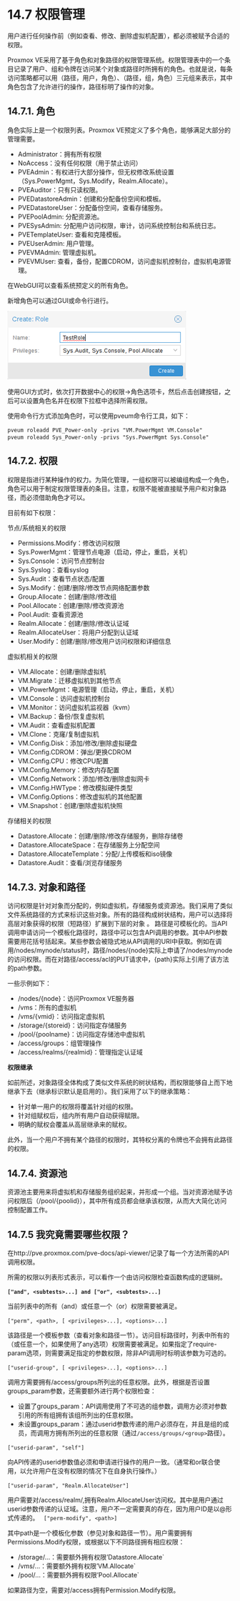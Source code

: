 # 14.7 权限管理

用户进行任何操作前（例如查看、修改、删除虚拟机配置），都必须被赋予合适的权限。

Proxmox VE采用了基于角色和对象路径的权限管理系统。权限管理表中的一个条目记录了用户、组和令牌在访问某个对象或路径时所拥有的角色。也就是说，每条访问策略都可以用（路径，用户，角色）、（路径，组，角色）三元组来表示，其中角色包含了允许进行的操作，路径标明了操作的对象。

## 14.7.1. 角色

角色实际上是一个权限列表。Proxmox VE预定义了多个角色，能够满足大部分的管理需要。


- Administrator：拥有所有权限
- NoAccess：没有任何权限（用于禁止访问）
- PVEAdmin：有权进行大部分操作，但无权修改系统设置（Sys.PowerMgmt，Sys.Modify，Realm.Allocate）。
- PVEAuditor：只有只读权限。
- PVEDatastoreAdmin：创建和分配备份空间和模板。
- PVEDatastoreUser：分配备份空间，查看存储服务。
- PVEPoolAdmin: 分配资源池。
- PVESysAdmin: 分配用户访问权限，审计，访问系统控制台和系统日志。
- PVETemplateUser: 查看和克隆模板。
- PVEUserAdmin: 用户管理。
- PVEVMAdmin: 管理虚拟机。
- PVEVMUser: 查看，备份，配置CDROM，访问虚拟机控制台，虚拟机电源管理。

在WebGUI可以查看系统预定义的所有角色。

新增角色可以通过GUI或命令行进行。

![img](./gui-datacenter-role-add.png#pic_center)

使用GUI方式时，依次打开数据中心的权限→角色选项卡，然后点击创建按钮，之后可以设置角色名并在权限下拉框中选择所需权限。

使用命令行方式添加角色时，可以使用pveum命令行工具，如下：

```
pveum roleadd PVE_Power-only -privs "VM.PowerMgmt VM.Console"
pveum roleadd Sys_Power-only -privs "Sys.PowerMgmt Sys.Console"
```


## 14.7.2. 权限

权限是指进行某种操作的权力。为简化管理，一组权限可以被编组构成一个角色，角色可以用于制定权限管理表的条目。注意，权限不能被直接赋予用户和对象路径，而必须借助角色才可以。

目前有如下权限：


节点/系统相关的权限

- Permissions.Modify：修改访问权限
- Sys.PowerMgmt：管理节点电源（启动，停止，重启，关机）
- Sys.Console：访问节点控制台
- Sys.Syslog：查看syslog
- Sys.Audit：查看节点状态/配置
- Sys.Modify：创建/删除/修改节点网络配置参数
- Group.Allocate：创建/删除/修改组
- Pool.Allocate：创建/删除/修改资源池
- Pool.Audit: 查看资源池
- Realm.Allocate：创建/删除/修改认证域
- Realm.AllocateUser：将用户分配到认证域
- User.Modify：创建/删除/修改用户访问权限和详细信息

虚拟机相关的权限

- VM.Allocate：创建/删除虚拟机
- VM.Migrate：迁移虚拟机到其他节点
- VM.PowerMgmt：电源管理（启动，停止，重启，关机）
- VM.Console：访问虚拟机控制台
- VM.Monitor：访问虚拟机监视器（kvm）
- VM.Backup：备份/恢复虚拟机
- VM.Audit：查看虚拟机配置
- VM.Clone：克窿/复制虚拟机
- VM.Config.Disk：添加/修改/删除虚拟硬盘
- VM.Config.CDROM：弹出/更换CDROM
- VM.Config.CPU：修改CPU配置
- VM.Config.Memory：修改内存配置
- VM.Config.Network：添加/修改/删除虚拟网卡
- VM.Config.HWType：修改模拟硬件类型
- VM.Config.Options：修改虚拟机的其他配置
- VM.Snapshot：创建/删除虚拟机快照

存储相关的权限

- Datastore.Allocate：创建/删除/修改存储服务，删除存储卷
- Datastore.AllocateSpace：在存储服务上分配空间
- Datastore.AllocateTemplate：分配/上传模板和iso镜像
- Datastore.Audit：查看/浏览存储服务

## 14.7.3. 对象和路径

访问权限是针对对象而分配的，例如虚拟机，存储服务或资源池。我们采用了类似文件系统路径的方式来标识这些对象。所有的路径构成树状结构，用户可以选择将高层对象获得的权限（短路径）扩展到下层的对象
。
路径是可模板化的。当API调用申请访问一个模板化路径时，路径中可以包含API调用的参数。其中API参数需要用花括号括起来。某些参数会被隐式地从API调用的URI中获取。例如在调用/nodes/mynode/status时，路径/nodes/{node}实际上申请了/nodes/mynode的访问权限。而在对路径/access/acl的PUT请求中，{path}实际上引用了该方法的path参数。

一些示例如下：

- /nodes/{node}：访问Proxmox VE服务器
- /vms：所有的虚拟机
- /vms/{vmid}：访问指定虚拟机
- /storage/{storeid}：访问指定存储服务
- /pool/{poolname}：访问指定存储池中虚拟机
- /access/groups：组管理操作
- /access/realms/{realmid}：管理指定认证域

**权限继承**

如前所述，对象路径全体构成了类似文件系统的树状结构，而权限能够自上而下地继承下去（继承标识默认是启用的）。我们采用了以下的继承策略：

- 针对单一用户的权限将覆盖针对组的权限。
- 针对组赋权后，组内所有用户自动获得赋限。
- 明确的赋权会覆盖从高层继承来的赋权。

此外，当一个用户不拥有某个路径的权限时，其特权分离的令牌也不会拥有此路径的权限。

## 14.7.4. 资源池

资源池主要用来将虚拟机和存储服务组织起来，并形成一个组。当对资源池赋予访问权限后（/pool/{poolid}），其中所有成员都会继承该权限，从而大大简化访问控制配置工作。


## 14.7.5 我究竟需要哪些权限？
在http://pve.proxmox.com/pve-docs/api-viewer/记录了每一个方法所需的API调用权限。

所需的权限以列表形式表示，可以看作一个由访问权限检查函数构成的逻辑树。

**`["and", <subtests>...] and ["or", <subtests>...]`**

当前列表中的所有（and）或任意一个（or）权限需要被满足。

`["perm", <path>, [ <privileges>...], <options>...]`

该路径是一个模板参数（查看对象和路径一节）。访问目标路径时，列表中所有的（或任意一个，如果使用了any选项）权限需要被满足。如果指定了require-param选项，则需要满足指定的参数权限，除非API调用时标明该参数为可选的。

`["userid-group", [ <privileges>...], <options>...]`

调用方需要拥有/access/groups所列出的任意权限。此外，根据是否设置groups_param参数，还需要额外进行两个权限检查：

- 设置了groups_param：API调用使用了不可选的组参数，调用方必须对参数引用的所有组拥有该组所列出的任意权限。
- 未设置groups_param：通过userid参数传递的用户必须存在，并且是组的成员，而调用方拥有所列出的任意权限（通过`/access/groups/<group>`路径）。

`["userid-param", "self"]`

向API传递的userid参数值必须和申请进行操作的用户一致。（通常和or联合使用，以允许用户在没有权限的情况下在自身执行操作。）

`["userid-param", "Realm.AllocateUser"]`

用户需要对/access/realm/<realm>,拥有Realm.AllocateUser访问权。其中<realm>是用户通过userid参数传递的认证域。注意，用户不一定需要真的存在，因为用户ID是以<username>@<realm>形式传递的。
`
["perm-modify", <path>]`

其中path是一个模板化参数（参见对象和路径一节）。用户需要拥有Permissions.Modify权限，或根据以下不同路径拥有相应权限：

- /storage/...：需要额外拥有权限’Datastore.Allocate`
- /vms/...：需要额外拥有权限’VM.Allocate`
- /pool/...：需要额外拥有权限’Pool.Allocate`

如果路径为空，需要对/access拥有Permission.Modify权限。


